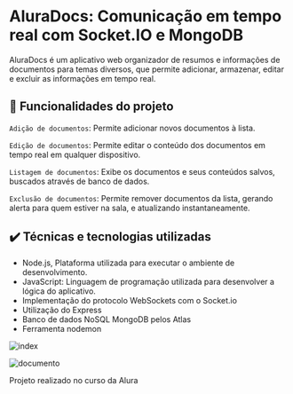 # AluraDocs: Comunicação em tempo real com Socket.IO e MongoDB



AluraDocs é um aplicativo web organizador de resumos e informações de documentos para temas diversos, que permite adicionar, armazenar, editar e excluir as informações em tempo real.

## 🔨 Funcionalidades do projeto

`Adição de documentos`: Permite adicionar novos documentos à lista.

`Edição de documentos`: Permite editar o conteúdo dos documentos em tempo real em qualquer dispositivo.

`Listagem de documentos`: Exibe os documentos e seus conteúdos salvos, buscados através de banco de dados.

`Exclusão de documentos`: Permite remover documentos da lista, gerando alerta para quem estiver na sala, e atualizando instantaneamente.


## ✔️ Técnicas e tecnologias utilizadas

* Node.js, Plataforma utilizada para executar o ambiente de desenvolvimento.
* JavaScript: Linguagem de programação utilizada para desenvolver a lógica do aplicativo.
* Implementação do protocolo WebSockets com o Socket.io
* Utilização do Express
* Banco de dados NoSQL MongoDB pelos Atlas
* Ferramenta nodemon


![index](https://github.com/user-attachments/assets/bda259b3-5513-4b05-840c-6b324549510c)  

![documento](https://github.com/user-attachments/assets/885066db-5d58-4677-8282-79595ba8038f)  

Projeto realizado no curso da Alura
